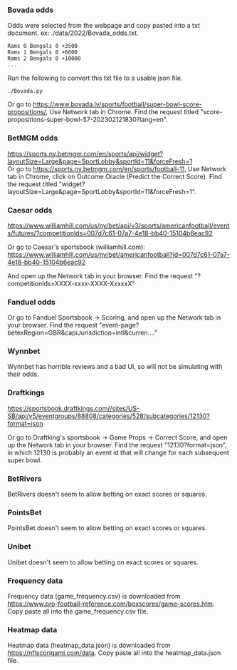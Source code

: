 


### Bovada odds

Odds were selected from the webpage and copy pasted into a txt document. ex: ./data/2022/Bovada_odds.txt. 

```
Rams 0 Bengals 0 +3500
Rams 1 Bengals 0 +6600
Rams 2 Bengals 0 +10000
...
```

Run the following to convert this txt file to a usable json file. 

```
./Bovada.py 
```


Or go to https://www.bovada.lv/sports/football/super-bowl-score-propositions/, Use Network tab in Chrome. Find the request titled "score-propositions-super-bowl-57-202302121830?lang=en". 


### BetMGM odds

https://sports.ny.betmgm.com/en/sports/api/widget?layoutSize=Large&page=SportLobby&sportId=11&forceFresh=1  
Or go to https://sports.ny.betmgm.com/en/sports/football-11, Use Network tab in Chrome, click on Outcome Oracle (Predict the Correct Score). Find the request titled "widget?layoutSize=Large&page=SportLobby&sportId=11&forceFresh=1". 


### Caesar odds 

https://www.williamhill.com/us/ny/bet/api/v3/sports/americanfootball/events/futures/?competitionIds=007d7c61-07a7-4e18-bb40-15104b6eac92

Or go to Caesar's sportsbook (williamhill.com): https://www.williamhill.com/us/ny/bet/americanfootball?id=007d7c61-07a7-4e18-bb40-15104b6eac92

And open up the Network tab in your browser. Find the request "?competitionIds=XXXX-xxxx-XXXX-XxxxxX"


### Fanduel odds

Or go to Fanduel Sportsbook -> Scoring, and open up the Network tab in your browser. Find the request "event-page?betexRegion=GBR&capiJurisdiction=intl&curren...."


### Wynnbet

Wynnbet has horrible reviews and a bad UI, so will not be simulating with their odds. 

### Draftkings

https://sportsbook.draftkings.com//sites/US-SB/api/v5/eventgroups/88808/categories/528/subcategories/12130?format=json

Or go to Draftking's sportsbook -> Game Props -> Correct Score, and open up the Network tab in your browser. Find the request "12130?format=json", in which 12130 is probably an event id that will change for each subsequent super bowl. 


### BetRivers

BetRivers doesn't seem to allow betting on exact scores or squares. 


### PointsBet

PointsBet doesn't seem to allow betting on exact scores or squares.


### Unibet

Unibet doesn't seem to allow betting on exact scores or squares. 


### Frequency data
Frequency data (game_frequency.csv) is downloaded from https://www.pro-football-reference.com/boxscores/game-scores.htm. Copy paste all into the game_frequency.csv file. 

### Heatmap data
Heatmap data (heatmap_data.json) is downloaded from https://nflscorigami.com/data. Copy paste all into the heatmap_data.json file.  